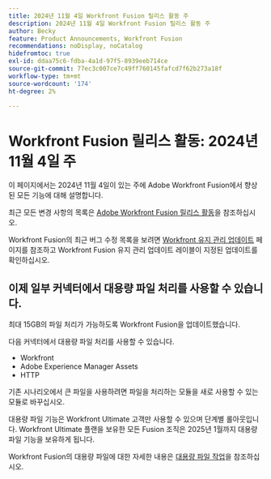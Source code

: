 ```yaml
---
title: 2024년 11월 4일 Workfront Fusion 릴리스 활동 주
description: 2024년 11월 4일 Workfront Fusion 릴리스 활동 주
author: Becky
feature: Product Announcements, Workfront Fusion
recommendations: noDisplay, noCatalog
hidefromtoc: true
exl-id: ddaa75c6-fdba-4a1d-97f5-8939eeb714ce
source-git-commit: 77ec3c007ce7c49ff760145fafcd7f62b273a18f
workflow-type: tm+mt
source-wordcount: '174'
ht-degree: 2%

---
```


# Workfront Fusion 릴리스 활동: 2024년 11월 4일 주

이 페이지에서는 2024년 11월 4일이 있는 주에 Adobe Workfront Fusion에서 향상된 모든 기능에 대해 설명합니다.

최근 모든 변경 사항의 목록은 [Adobe Workfront Fusion 릴리스 활동](/help/workfront-fusion/fusion-product-releases/fusion-release-activity.md)을 참조하십시오.

Workfront Fusion의 최근 버그 수정 목록을 보려면 [Workfront 유지 관리 업데이트](https://experienceleague.adobe.com/docs/workfront-known-issues/releases/current-updates.html?lang=ko) 페이지를 참조하고 Workfront Fusion 유지 관리 업데이트 레이블이 지정된 업데이트를 확인하십시오.

## 이제 일부 커넥터에서 대용량 파일 처리를 사용할 수 있습니다.

최대 15GB의 파일 처리가 가능하도록 Workfront Fusion을 업데이트했습니다.

다음 커넥터에서 대용량 파일 처리를 사용할 수 있습니다.

* Workfront
* Adobe Experience Manager Assets
* HTTP

기존 시나리오에서 큰 파일을 사용하려면 파일을 처리하는 모듈을 새로 사용할 수 있는 모듈로 바꾸십시오.

대용량 파일 기능은 Workfront Ultimate 고객만 사용할 수 있으며 단계별 롤아웃입니다. Workfront Ultimate 플랜을 보유한 모든 Fusion 조직은 2025년 1월까지 대용량 파일 기능을 보유하게 됩니다.

Workfront Fusion의 대용량 파일에 대한 자세한 내용은 [대용량 파일 작업](/help/workfront-fusion/references/scenarios/fusion-large-files.md)을 참조하십시오.
